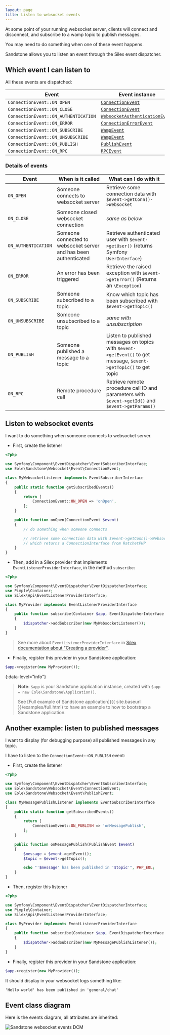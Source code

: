 ```yaml
---
layout: page
title: Listen to websocket events
---
```


At some point of your running websocket server,
clients will connect and disconnect, and subscribe to a wamp topic to publish messages.

You may need to do something when one of these event happens.

Sandstone allows you to listen an event through the Silex event dispatcher.


## Which event I can listen to

All these events are dispatched:

| Event |  Event instance |
|-------|-----------------|
| `ConnectionEvent::ON_OPEN`            | [`ConnectionEvent`](https://github.com/eole-io/sandstone/blob/master/src/Websocket/Event/ConnectionEvent.php) |
| `ConnectionEvent::ON_CLOSE`           | [`ConnectionEvent`](https://github.com/eole-io/sandstone/blob/master/src/Websocket/Event/ConnectionEvent.php) |
| `ConnectionEvent::ON_AUTHENTICATION`  | [`WebsocketAuthenticationEvent`](https://github.com/eole-io/sandstone/blob/master/src/Websocket/Event/WebsocketAuthenticationEvent.php) |
| `ConnectionEvent::ON_ERROR`           | [`ConnectionErrorEvent`](https://github.com/eole-io/sandstone/blob/master/src/Websocket/Event/ConnectionErrorEvent.php) |
| `ConnectionEvent::ON_SUBSCRIBE`       | [`WampEvent`](https://github.com/eole-io/sandstone/blob/master/src/Websocket/Event/WampEvent.php) |
| `ConnectionEvent::ON_UNSUBSCRIBE`     | [`WampEvent`](https://github.com/eole-io/sandstone/blob/master/src/Websocket/Event/WampEvent.php) |
| `ConnectionEvent::ON_PUBLISH`         | [`PublishEvent`](https://github.com/eole-io/sandstone/blob/master/src/Websocket/Event/PublishEvent.php) |
| `ConnectionEvent::ON_RPC`             | [`RPCEvent`](https://github.com/eole-io/sandstone/blob/master/src/Websocket/Event/RPCEvent.php) |

### Details of events

| Event | When is it called | What can I do with it |
|-------|-------------------|-----------------------|
| `ON_OPEN`            | Someone connects to websocket server   | Retrieve some connection data with `$event->getConn()->Websocket` |
| `ON_CLOSE`           | Someone closed websocket connection    | *same as below* |
| `ON_AUTHENTICATION`  | Someone connected to websocket server and has been authenticated    | Retrieve authenticated user with `$event->getUser()` (returns Symfony `UserInterface`) |
| `ON_ERROR`           | An error has been triggered            | Retrieve the raised exception with `$event->getError()` (Returns an `\Exception`) |
| `ON_SUBSCRIBE`       | Someone subscribed to a topic          | Know which topic has been subscribed with `$event->getTopic()` |
| `ON_UNSUBSCRIBE`     | Someone unsubscribed to a topic        | *same with unsubscription* |
| `ON_PUBLISH`         | Someone published a message to a topic | Listen to published messages on topics with `$event->getEvent()` to get message, `$event->getTopic()` to get topic |
| `ON_RPC`             | Remote procedure call                  | Retrieve remote procedure call ID and parameters with `$event->getId()` and `$event->getParams()` |


## Listen to websocket events

I want to do something when someone connects to websocket server.

- First, create the listener

``` php
<?php

use Symfony\Component\EventDispatcher\EventSubscriberInterface;
use Eole\Sandstone\Websocket\Event\ConnectionEvent;

class MyWebsocketListener implements EventSubscriberInterface
{
    public static function getSubscribedEvents()
    {
        return [
            ConnectionEvent::ON_OPEN => 'onOpen',
        ];
    }

    public function onOpen(ConnectionEvent $event)
    {
        // do something when someone connects

        // retrieve some connection data with $event->getConn()->Websocket;
        // which returns a ConnectionInterface from RatchetPHP
    }
}
```

- Then, add in a Silex provider that implements `EventListenerProviderInterface`,
in the method `subscribe`:

``` php
<?php

use Symfony\Component\EventDispatcher\EventDispatcherInterface;
use Pimple\Container;
use Silex\Api\EventListenerProviderInterface;

class MyProvider implements EventListenerProviderInterface
{
    public function subscribe(Container $app, EventDispatcherInterface $dispatcher)
    {
        $dispatcher->addSubscriber(new MyWebsocketListener());
    }
}
```

> See more about `EventListenerProviderInterface` in
> [Silex documentation about "Creating a provider"](https://silex.symfony.com/index.php/doc/2.0/providers.html#creating-a-provider).

- Finally, register this provider in your Sandstone application:

``` php
$app->register(new MyProvider());
```

{:data-level="info"}
> **Note**: `$app` is your Sandstone application instance,
> created with `$app = new Eole\Sandstone\Application()`.
>
> See [Full example of Sandstone application]({{ site.baseurl }}/examples/full.html)
> to have an example to how to bootstrap a Sandstone application.


## Another example: listen to published messages

I want to display (for debugging purpose) all published messages in any topic.

I have to listen to the `ConnectionEvent::ON_PUBLISH` event:

- First, create the listener

``` php
<?php

use Symfony\Component\EventDispatcher\EventSubscriberInterface;
use Eole\Sandstone\Websocket\Event\ConnectionEvent;
use Eole\Sandstone\Websocket\Event\PublishEvent;

class MyMessagePublishListener implements EventSubscriberInterface
{
    public static function getSubscribedEvents()
    {
        return [
            ConnectionEvent::ON_PUBLISH => 'onMessagePublish',
        ];
    }

    public function onMessagePublish(PublishEvent $event)
    {
        $message = $event->getEvent();
        $topic = $event->getTopic();

        echo "'$message' has been published in '$topic'", PHP_EOL;
    }
}
```

- Then, register this listener

``` php
<?php

use Symfony\Component\EventDispatcher\EventDispatcherInterface;
use Pimple\Container;
use Silex\Api\EventListenerProviderInterface;

class MyProvider implements EventListenerProviderInterface
{
    public function subscribe(Container $app, EventDispatcherInterface $dispatcher)
    {
        $dispatcher->addSubscriber(new MyMessagePublishListener());
    }
}
```

- Finally, register this provider in your Sandstone application:

``` php
$app->register(new MyProvider());
```

It should display in your websocket logs something like:

`'Hello world' has been published in 'general/chat'`


## Event class diagram

Here is the events diagram, all attributes are inherited:

<img
    src="img/events-dcm.png"
    alt="Sandstone websocket events DCM"
    class="img-fluid"
/>
